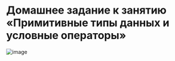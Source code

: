 # Домашнее задание к занятию «Примитивные типы данных и условные операторы»
![image](https://github.com/user-attachments/assets/aaa41cea-ab8e-43e9-9add-860274cd5d08)

